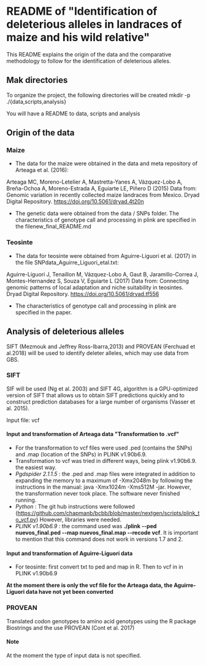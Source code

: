 # README of "Identification of deleterious alleles in landraces of maize and his wild relative"

This README explains the origin
of the data and the comparative methodology
to follow for the identification
of deleterious alleles.

## Mak directories

To organize the project,
the following directories will be created
mkdir -p ./{data,scripts,analysis}

You will have a README to data, scripts
and analysis

## Origin of the data

### Maize

+ The data for the maize were obtained
in the data and meta repository of
Arteaga et al. (2016):

Arteaga MC, Moreno-Letelier A, Mastretta-Yanes A,
Vázquez-Lobo A, Breña-Ochoa A, Moreno-Estrada A,
Eguiarte LE, Piñero D (2015) Data from: Genomic variation
in recently collected maize landraces from Mexico.
Dryad Digital Repository. https://doi.org/10.5061/dryad.4t20n

+ The genetic data were obtained from the data / SNPs folder.
The characteristics of genotype call and processing in plink
are specified in the filenew_final_README.md

### Teosinte

+ The data for teosinte were obtained
from Aguirre-Liguori et al. (2017)
in the file SNPdata_Aguirre_Liguori_etal.txt:

Aguirre-Liguori J, Tenaillon M, Vázquez-Lobo A,
Gaut B, Jaramillo-Correa J, Montes-Hernandez S,
Souza V, Eguiarte L (2017) Data from: Connecting genomic
patterns of local adaptation and niche suitability in teosintes.
Dryad Digital Repository. https://doi.org/10.5061/dryad.tf556

+ The characteristics of genotype call and processing
in plink are specified in the paper.

## Analysis of deleterious alleles

SIFT (Mezmouk and Jeffrey Ross-Ibarra,2013)
and PROVEAN (Ferchuad et al.2018) will be used
to identify deleter alleles,
which may use data from GBS.

### SIFT

SIF will be used (Ng et al. 2003) and SIFT 4G,
algorithm is a GPU-optimized version of SIFT
that allows us to obtain SIFT predictions
quickly and to construct prediction databases
for a large number of organisms (Vasser et al. 2015).


Input file: vcf

#### Input and transformation of Arteaga data "Transformation to .vcf"

+ For the transformation to vcf files were used .ped (contains the SNPs) and .map (location of the SNPs) in PLINK v1.90b6.9.
+ Transformation to vcf was tried in different ways, being plink v1.90b6.9. the easiest way.
+ *Pgdspider 2.1.1.5* : the .ped and .map files were integrated in addition to expanding the
 memory to a maximum of -Xmx2048m by following the instructions in the manual: java -Xmx1024m -Xms512M -jar. However, the transformation never took place. The software never finished running.
+ *Python* : The git hub instructions were followed (https://github.com/chapmanb/bcbb/blob/master/nextgen/scripts/plink_to_vcf.py) However, libraries were needed.
+ *PLINK v1.90b6.9* : the command used was **./plink --ped nuevos_final.ped --map nuevos_final.map --recode vcf**. It is important to mention that this command does not work in versions 1.7 and 2.


#### Input and transformation of Aguirre-Liguori data
+ For teosinte: first convert txt to ped and map in R. Then to vcf in in PLINK  v1.90b6.9

**At the moment there is only the vcf file for the Arteaga data, the Aguirre-Liguori data have not yet been converted**

### PROVEAN
Translated codon
genotypes to amino acid
genotypes using the R package Biostrings
and the use PROVEAN (Cont et al. 2017)

#### Note

At the moment the type of input data is not specified.

